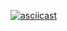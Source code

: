 [![asciicast](https://asciinema.org/a/t5oc0FfBZSsNdZAKlrcVQQ1IC.png)](https://asciinema.org/a/t5oc0FfBZSsNdZAKlrcVQQ1IC)
